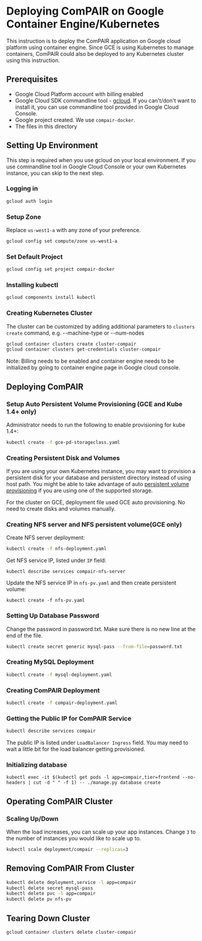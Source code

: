Deploying ComPAIR on Google Container Engine/Kubernetes
==================================================

This instruction is to deploy the ComPAIR application on Google cloud platform using container engine. Since GCE is using Kubernetes to manage containers, ComPAIR could also be deployed to any Kubernetes cluster using this instruction.


Prerequisites
-------------
* Google Cloud Platform account with billing enabled
* Google Cloud SDK commandline tool - [gcloud](https://cloud.google.com/sdk/). If you can't/don't want to install it, you can use commandline tool provided in Google Cloud Console.
* Google project created. We use `compair-docker`.
* The files in this directory

Setting Up Environment
----------------------
This step is required when you use gcloud on your local environment. If you use commandline tool in Google Cloud Console or your own Kubernetes instance, you can skip to the next step.

### Logging in
```bash
gcloud auth login
```

### Setup Zone
Replace `us-west1-a` with any zone of your preference.

```bash
gcloud config set compute/zone us-west1-a
```

### Set Default Project
```bash
gcloud config set project compair-docker
```

### Installing kubectl
```bash
gcloud components install kubectl
```

### Creating Kubernetes Cluster
The cluster can be customized by adding additional parameters to `clusters create` command, e.g. --machine-type or --num-nodes
```bash
gcloud container clusters create cluster-compair
gcloud container clusters get-credentials cluster-compair
```
Note: Billing needs to be enabled and container engine needs to be initialized by going to container engine page in Google cloud console.

Deploying ComPAIR
---------------

### Setup Auto Persistent Volume Provisioning (GCE and Kube 1.4+ only)
Administrator needs to run the following to enable provisioning for kube 1.4+:
```bash
kubectl create -f gce-pd-storageclass.yaml
```

### Creating Persistent Disk and Volumes
If you are using your own Kubernetes instance, you may want to provision a persistent disk for your database and persistent directory instead of using host path. You might be able to take advantage of auto [persistent volume provisioning](https://github.com/kubernetes/kubernetes/blob/release-1.3/examples/experimental/persistent-volume-provisioning/README.md) if you are using one of the supported storage.

For the cluster on GCE, deployment file used GCE auto provisioning. No need to create disks and volumes manually.

### Creating NFS server and NFS persistent volume(GCE only)
Create NFS server deployment:
```bash
kubectl create -f nfs-deployment.yaml
```

Get NFS service IP, listed under `IP` field:
```
kubectl describe services compair-nfs-server
```
Update the NFS service IP in `nfs-pv.yaml` and then create persistent volume:
```
kubectl create -f nfs-pv.yaml
```

### Setting Up Database Password
Change the password in password.txt. Make sure there is no new line at the end of the file.
```bash
kubectl create secret generic mysql-pass --from-file=password.txt
```

### Creating MySQL Deployment
```bash
kubectl create -f mysql-deployment.yaml
```

### Creating ComPAIR Deployment
```bash
kubectl create -f compair-deployment.yaml
```

### Getting the Public IP for ComPAIR Service
```bash
kubectl describe services compair 
```
The public IP is listed under `LoadBalancer Ingress` field. You may need to wait a little bit for the load balancer getting provisioned.

### Initializing database
```
kubectl exec -it $(kubectl get pods -l app=compair,tier=frontend --no-headers | cut -d " " -f 1) -- ./manage.py database create
```

Operating ComPAIR Cluster
-----------------------

### Scaling Up/Down
When the load increases, you can scale up your app instances. Change `3` to the number of instances you would like to scale up to.
```bash
kubectl scale deployment/compair --replicas=3
```

Removing ComPAIR From Cluster
---------------------------

```bash
kubectl delete deployment,service -l app=compair
kubectl delete secret mysql-pass
kubectl delete pvc -l app=compair
kubectl delete pv nfs-pv
```

Tearing Down Cluster
--------------------

```bash
gcloud container clusters delete cluster-compair
```
